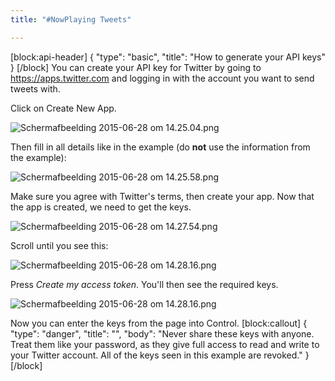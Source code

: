 ```yaml
---
title: "#NowPlaying Tweets"

---
```

[block:api-header]
{
  "type": "basic",
  "title": "How to generate your API keys"
}
[/block]
You can create your API key for Twitter by going to https://apps.twitter.com and logging in with the account you want to send tweets with.

Click on Create New App.

![Schermafbeelding 2015-06-28 om 14.25.04.png](https://i.imgur.com/W6NUCVX.png)

Then fill in all details like in the example (do **not** use the information from the example):

![Schermafbeelding 2015-06-28 om 14.25.58.png](https://i.imgur.com/rAMCY8Q.png)

Make sure you agree with Twitter's terms, then create your app. Now that the app is created, we need to get the keys.

![Schermafbeelding 2015-06-28 om 14.27.54.png](https://i.imgur.com/YWMvBgS.png) 

Scroll until you see this:

![Schermafbeelding 2015-06-28 om 14.28.16.png](https://i.imgur.com/yATue1a.png) 

Press *Create my access token*. You'll then see the required keys.

![Schermafbeelding 2015-06-28 om 14.28.16.png](https://i.imgur.com/yATue1a.png) 

Now you can enter the keys from the page into Control.
[block:callout]
{
  "type": "danger",
  "title": "",
  "body": "Never share these keys with anyone. Treat them like your password, as they give full access to read and write to your Twitter account. All of the keys seen in this example are revoked."
}
[/block]